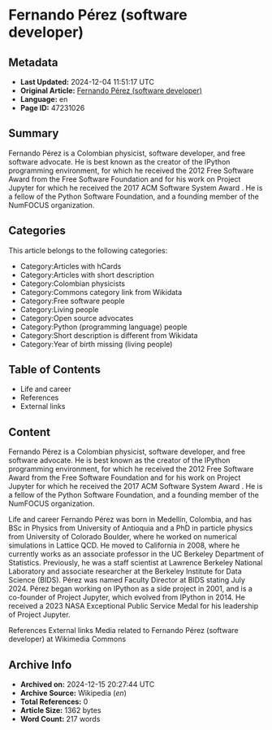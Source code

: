 # Fernando Pérez (software developer)

## Metadata
- **Last Updated:** 2024-12-04 11:51:17 UTC
- **Original Article:** [Fernando Pérez (software developer)](https://en.wikipedia.org/wiki/Fernando_P%C3%A9rez_(software_developer))
- **Language:** en
- **Page ID:** 47231026

## Summary
Fernando Pérez is a Colombian physicist, software developer, and free software advocate. He is best known as the creator of the IPython programming environment, for which he received the 2012 Free Software Award from the Free Software Foundation and for his work on Project Jupyter for which he received the 2017 ACM Software System Award . He is a fellow of the Python Software Foundation, and a founding member of the NumFOCUS organization.

## Categories
This article belongs to the following categories:

- Category:Articles with hCards
- Category:Articles with short description
- Category:Colombian physicists
- Category:Commons category link from Wikidata
- Category:Free software people
- Category:Living people
- Category:Open source advocates
- Category:Python (programming language) people
- Category:Short description is different from Wikidata
- Category:Year of birth missing (living people)

## Table of Contents

- Life and career
- References
- External links

## Content

Fernando Pérez is a Colombian physicist, software developer, and free software advocate. He is best known as the creator of the IPython programming environment, for which he received the 2012 Free Software Award from the Free Software Foundation and for his work on Project Jupyter for which he received the 2017 ACM Software System Award . He is a fellow of the Python Software Foundation, and a founding member of the NumFOCUS organization.

Life and career
Fernando Pérez was born in Medellín, Colombia, and has BSc in Physics from University of Antioquia and a PhD in particle physics from University of Colorado Boulder, where he worked on numerical simulations in Lattice QCD. He moved to California in 2008, where he currently works as an associate professor in the UC Berkeley Department of Statistics. Previously, he was a staff scientist at Lawrence Berkeley National Laboratory and associate researcher at the Berkeley Institute for Data Science (BIDS). Pérez was named Faculty Director at BIDS stating July 2024.
Pérez began working on IPython as a side project in 2001, and is a co-founder of Project Jupyter, which evolved from IPython in 2014. He received a 2023 NASA Exceptional Public Service Medal for his leadership of Project Jupyter.

References
External links
 Media related to Fernando Pérez (software developer) at Wikimedia Commons

## Archive Info
- **Archived on:** 2024-12-15 20:27:44 UTC
- **Archive Source:** Wikipedia (_en_)
- **Total References:** 0
- **Article Size:** 1362 bytes
- **Word Count:** 217 words
